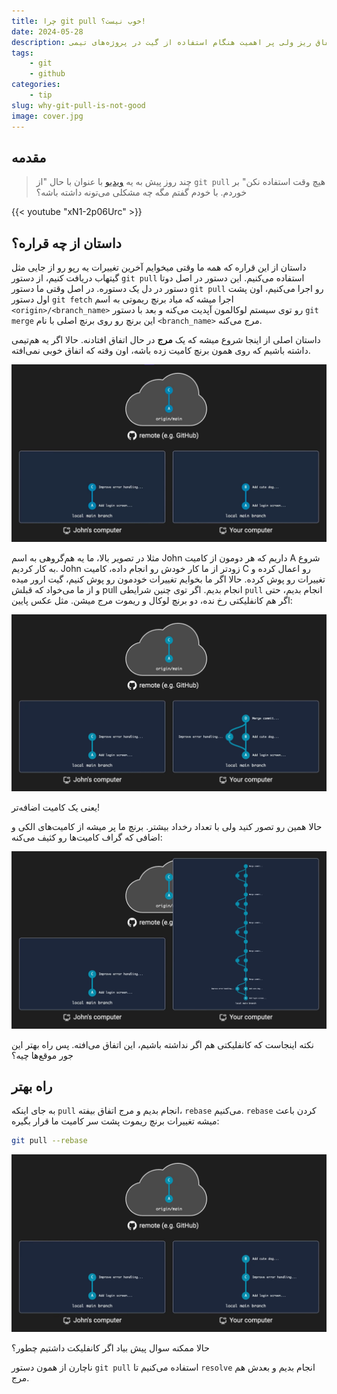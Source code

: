 ```yaml
---
title: چرا git pull خوب نیست؟!
date: 2024-05-28
description: در این نوشته می‌پردازیم به یک اتفاق ریز ولی پر اهمیت هنگام استفاده از گیت در پروژه‌های تیمی.
tags: 
    - git
    - github
categories:
    - tip
slug: why-git-pull-is-not-good
image: cover.jpg
---
```


## مقدمه

> چند روز پیش به یه [ویدیو](https://www.youtube.com/watch?v=xN1-2p06Urc) با عنوان با حال "از `git pull` هیچ وقت استفاده نکن" بر خوردم. با خودم گفتم مگه چه مشکلی می‌تونه داشته باشه؟

{{< youtube "xN1-2p06Urc" >}}

## داستان از چه قراره؟

داستان از این قراره که همه ما وقتی میخوایم آخرین تغییرات یه رپو رو از جایی مثل گیتهاب دریافت کنیم، از دستور `git pull` استفاده می‌کنیم. این دستور در اصل دوتا دستور در دل یک دستوره. در اصل وقتی ما دستور `git pull` رو اجرا می‌کنیم، اون پشت اول دستور `git fetch` اجرا میشه که میاد برنچ ریموتی به اسم `<origin>/<branch_name>` رو توی سیستم لوکالمون آپدیت می‌کنه و بعد با دستور `git merge` این برنچ رو روی برنچ اصلی با نام `<branch_name>` مرج می‌کنه.

داستان اصلی از اینجا شروع میشه که یک **مرج** در حال اتفاق افتادنه. حالا اگر یه هم‌تیمی داشته باشیم که روی همون برنچ کامیت زده باشه، اون وقته که اتفاق خوبی نمی‌افته.

![زمانی که شما دستور pull را اجرا میکنید ولی کامیت دیگری در رپوی ریموت قرار گرفته](1.jpg)

مثلا در تصویر بالا، ما یه هم‌گروهی به اسم John داریم که هر دومون از کامیت A شروع به کار کردیم. John زودتر از ما کار خودش رو انجام داده، کامیت C رو اعمال کرده و تغییرات رو پوش کرده. حالا اگر ما بخوایم تغییرات خودمون رو پوش کنیم، گیت ارور میده و از ما می‌خواد که قبلش pull انجام بدیم. اگر توی چنین شرایطی `pull` انجام بدیم، حتی اگر هم کانفلیکتی رخ نده، دو برنچ لوکال و ریموت مرج میشن. مثل عکس پایین:

![تولید شدن یک کامیت جدید برای merge](2.png)

یعنی یک کامیت اضافه‌تر!

حالا همین رو تصور کنید ولی با تعداد رخداد بیشتر. برنچ ما پر میشه از کامیت‌های الکی و اضافی که گراف کامیت‌ها رو کثیف می‌کنه:

![شلوغ شدن گراف کامیت از کامیت های مرج](3.png)

نکته اینجاست که کانفلیکتی هم اگر نداشته باشیم، این اتفاق می‌افته. پس راه بهتر این جور موقع‌ها چیه؟

## راه بهتر

به جای اینکه `pull` انجام بدیم و مرج اتفاق بیفته، `rebase` می‌کنیم. `rebase` کردن باعث میشه تغییرات برنچ ریموت پشت سر کامیت ما قرار بگیره:


```bash
git pull --rebase
```

![بازسازی برنچ لوکال با کامیت های جدید در برنچ ریموت](4.png)

حالا ممکنه سوال پیش بیاد اگر کانفلیکت داشتیم چطور؟

ناچارن از همون دستور `git pull` استفاده می‌کنیم تا `resolve` انجام بدیم و بعدش هم مرج.